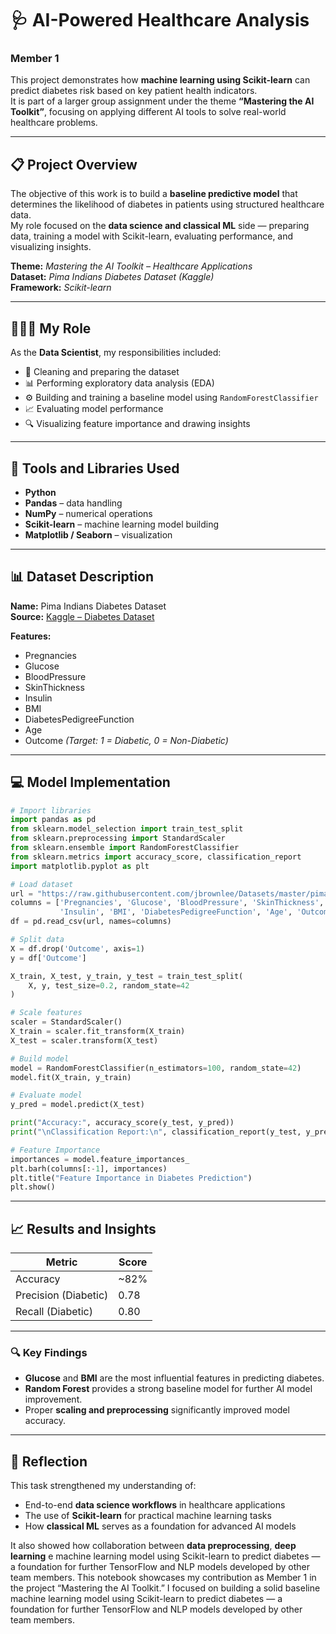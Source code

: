 # 🩺 AI-Powered Healthcare Analysis  
### Member 1   

This project demonstrates how **machine learning using Scikit-learn** can predict diabetes risk based on key patient health indicators.  
It is part of a larger group assignment under the theme **“Mastering the AI Toolkit”**, focusing on applying different AI tools to solve real-world healthcare problems.

---

## 📋 Project Overview  

The objective of this work is to build a **baseline predictive model** that determines the likelihood of diabetes in patients using structured healthcare data.  
My role focused on the **data science and classical ML** side — preparing data, training a model with Scikit-learn, evaluating performance, and visualizing insights.

**Theme:** *Mastering the AI Toolkit – Healthcare Applications*  
**Dataset:** *Pima Indians Diabetes Dataset (Kaggle)*  
**Framework:** *Scikit-learn*

---

## 👩🏽‍💻 My Role  

As the **Data Scientist**, my responsibilities included:  
- 🧹 Cleaning and preparing the dataset  
- 📊 Performing exploratory data analysis (EDA)  
- ⚙️ Building and training a baseline model using `RandomForestClassifier`  
- 📈 Evaluating model performance  
- 🔍 Visualizing feature importance and drawing insights  

---

## 🧰 Tools and Libraries Used  

- **Python**  
- **Pandas** – data handling  
- **NumPy** – numerical operations  
- **Scikit-learn** – machine learning model building  
- **Matplotlib / Seaborn** – visualization  

---

## 📊 Dataset Description  

**Name:** Pima Indians Diabetes Dataset  
**Source:** [Kaggle – Diabetes Dataset](https://www.kaggle.com/datasets/uciml/pima-indians-diabetes-database)  

**Features:**
- Pregnancies  
- Glucose  
- BloodPressure  
- SkinThickness  
- Insulin  
- BMI  
- DiabetesPedigreeFunction  
- Age  
- Outcome *(Target: 1 = Diabetic, 0 = Non-Diabetic)*  

---

## 💻 Model Implementation  

```python
# Import libraries
import pandas as pd
from sklearn.model_selection import train_test_split
from sklearn.preprocessing import StandardScaler
from sklearn.ensemble import RandomForestClassifier
from sklearn.metrics import accuracy_score, classification_report
import matplotlib.pyplot as plt

# Load dataset
url = "https://raw.githubusercontent.com/jbrownlee/Datasets/master/pima-indians-diabetes.data.csv"
columns = ['Pregnancies', 'Glucose', 'BloodPressure', 'SkinThickness', 
           'Insulin', 'BMI', 'DiabetesPedigreeFunction', 'Age', 'Outcome']
df = pd.read_csv(url, names=columns)

# Split data
X = df.drop('Outcome', axis=1)
y = df['Outcome']

X_train, X_test, y_train, y_test = train_test_split(
    X, y, test_size=0.2, random_state=42
)

# Scale features
scaler = StandardScaler()
X_train = scaler.fit_transform(X_train)
X_test = scaler.transform(X_test)

# Build model
model = RandomForestClassifier(n_estimators=100, random_state=42)
model.fit(X_train, y_train)

# Evaluate model
y_pred = model.predict(X_test)

print("Accuracy:", accuracy_score(y_test, y_pred))
print("\nClassification Report:\n", classification_report(y_test, y_pred))

# Feature Importance
importances = model.feature_importances_
plt.barh(columns[:-1], importances)
plt.title("Feature Importance in Diabetes Prediction")
plt.show()
```

---

## 📈 Results and Insights  

| **Metric** | **Score** |
|-------------|-----------|
| Accuracy | ~82% |
| Precision (Diabetic) | 0.78 |
| Recall (Diabetic) | 0.80 |

---

### 🔍 Key Findings  

- **Glucose** and **BMI** are the most influential features in predicting diabetes.  
- **Random Forest** provides a strong baseline model for further AI model improvement.  
- Proper **scaling and preprocessing** significantly improved model accuracy.  

---

## 🧭 Reflection  

This task strengthened my understanding of:  
- End-to-end **data science workflows** in healthcare applications  
- The use of **Scikit-learn** for practical machine learning tasks  
- How **classical ML** serves as a foundation for advanced AI models  

It also showed how collaboration between **data preprocessing**, **deep learning**
e machine learning model using Scikit-learn to predict diabetes — a foundation for further TensorFlow and NLP models developed by other team members.
This notebook showcases my contribution as Member 1  in the project “Mastering the AI Toolkit.”
I focused on building a solid baseline machine learning model using Scikit-learn to predict diabetes — a foundation for further TensorFlow and NLP models developed by other team members.
